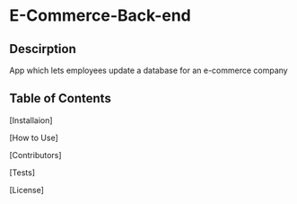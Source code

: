 # E-Commerce-Back-end

## Descirption
App which lets employees update a database for an e-commerce company

## Table of Contents 
 [Installaion] 
 
 [How to Use]

 [Contributors]

 [Tests]

 [License]




